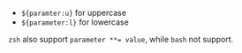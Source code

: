 * `${paramter:u}` for uppercase
* `${parameter:l}` for lowercase

`zsh` also support `parameter **= value`, while `bash` not support.
